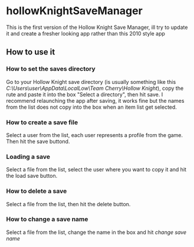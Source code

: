 # hollowKnightSaveManager
This is the first version of the Hollow Knight Save Manager, ill try to update it and create a fresher looking app rather than this 2010 style app
## How to use it 
### How to set the saves directory
Go to your Hollow Knight save directory (is usually something like this *C:\Users\user\AppData\LocalLow\Team Cherry\Hollow Knight*), copy the rute and paste it into the box "Select a directory", then hit save.
I recommend relaunching the app after saving, it works fine but the names from the list does not copy into the box when an item list get selected.
### How to create a save file 
Select a user from the list, each user represents a profile from the game. Then hit the save buttond.
### Loading a save 
Select a file from the list, select the user where you want to copy it and hit the load save button.
### How to delete a save
Select a file from the list, then hit the delete button.
### How to change a save name 
Select a file from the list, change the name in the box and hit *change save name*
